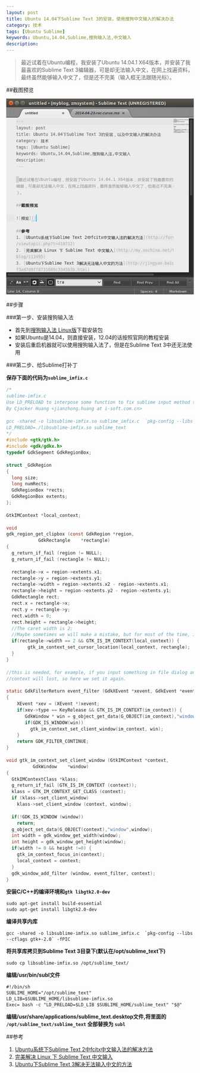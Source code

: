 ```yaml
---
layout: post
title: Ubuntu 14.04下Sublime Text 3的安装，使用搜狗中文输入的解决办法
category: 技术
tags: [Ubuntu Sublime]
keywords: Ubuntu,14.04,Sublime,搜狗输入法,中文输入
description: 
---
```


>最近试着在Ubuntu编程，我安装了Ubuntu 14.04.1 X64版本，并安装了我最喜欢的Sublime Text 3编辑器，可是却无法输入中文，在网上找遍资料，最终虽然能够输入中文了，但是还不完美（输入框无法跟随光标）。

##截图预览

![预览](/post_res/2014-10-10/img/ubuntu_sublime_im.png)

##步骤

###第一步、安装搜狗输入法

- 首先到[搜狗输入法 Linux版](http://pinyin.sogou.com/linux/?r=pinyin)下载安装包
- 如果Ubuntu是14.04，则直接安装，12.04的话按照官网的教程安装
- 安装后重启机器就可以使用搜狗输入法了，但是在Sublime Text 3中还无法使用

###第二步、给Sublime打补丁

**保存下面的代码为`sublime_imfix.c`**

```c
/*
sublime-imfix.c
Use LD_PRELOAD to interpose some function to fix sublime input method support for linux.
By Cjacker Huang <jianzhong.huang at i-soft.com.cn>
 
gcc -shared -o libsublime-imfix.so sublime_imfix.c  `pkg-config --libs --cflags gtk+-2.0` -fPIC
LD_PRELOAD=./libsublime-imfix.so sublime_text
*/
#include <gtk/gtk.h>
#include <gdk/gdkx.h>
typedef GdkSegment GdkRegionBox;
 
struct _GdkRegion
{
  long size;
  long numRects;
  GdkRegionBox *rects;
  GdkRegionBox extents;
};
 
GtkIMContext *local_context;
 
void
gdk_region_get_clipbox (const GdkRegion *region,
            GdkRectangle    *rectangle)
{
  g_return_if_fail (region != NULL);
  g_return_if_fail (rectangle != NULL);
 
  rectangle->x = region->extents.x1;
  rectangle->y = region->extents.y1;
  rectangle->width = region->extents.x2 - region->extents.x1;
  rectangle->height = region->extents.y2 - region->extents.y1;
  GdkRectangle rect;
  rect.x = rectangle->x;
  rect.y = rectangle->y;
  rect.width = 0;
  rect.height = rectangle->height; 
  //The caret width is 2; 
  //Maybe sometimes we will make a mistake, but for most of the time, it should be the caret.
  if(rectangle->width == 2 && GTK_IS_IM_CONTEXT(local_context)) {
        gtk_im_context_set_cursor_location(local_context, rectangle);
  }
}
 
//this is needed, for example, if you input something in file dialog and return back the edit area
//context will lost, so here we set it again.
 
static GdkFilterReturn event_filter (GdkXEvent *xevent, GdkEvent *event, gpointer im_context)
{
    XEvent *xev = (XEvent *)xevent;
    if(xev->type == KeyRelease && GTK_IS_IM_CONTEXT(im_context)) {
       GdkWindow * win = g_object_get_data(G_OBJECT(im_context),"window");
       if(GDK_IS_WINDOW(win))
         gtk_im_context_set_client_window(im_context, win);
    }
    return GDK_FILTER_CONTINUE;
}
 
void gtk_im_context_set_client_window (GtkIMContext *context,
          GdkWindow    *window)
{
  GtkIMContextClass *klass;
  g_return_if_fail (GTK_IS_IM_CONTEXT (context));
  klass = GTK_IM_CONTEXT_GET_CLASS (context);
  if (klass->set_client_window)
    klass->set_client_window (context, window);
 
  if(!GDK_IS_WINDOW (window))
    return;
  g_object_set_data(G_OBJECT(context),"window",window);
  int width = gdk_window_get_width(window);
  int height = gdk_window_get_height(window);
  if(width != 0 && height !=0) {
    gtk_im_context_focus_in(context);
    local_context = context;
  }
  gdk_window_add_filter (window, event_filter, context); 
}
```

**安装C/C++的编译环境和`gtk libgtk2.0-dev`**

```
sudo apt-get install build-essential
sudo apt-get install libgtk2.0-dev
```

**编译共享内库**

```
gcc -shared -o libsublime-imfix.so sublime_imfix.c  `pkg-config --libs --cflags gtk+-2.0` -fPIC
```

**将共享库拷贝到Sublime Text 3目录下(默认在/opt/sublime_text下)**

```
sudo cp libsublime-imfix.so /opt/sublime_text/
```

**编辑/usr/bin/subl文件**

```
#!/bin/sh
SUBLIME_HOME="/opt/sublime_text"
LD_LIB=$SUBLIME_HOME/libsublime-imfix.so
Exec= bash -c "LD_PRELOAD=$LD_LIB $SUBLIME_HOME/sublime_text" "$@"
```

**编辑/usr/share/applications/sublime_text.desktop文件,将里面的 `/opt/sublime_text/sublime_text` 全部替换为 `subl`**


##参考
1. [Ubuntu系统下Sublime Text 2中fcitx中文输入法的解决方法](http://forum.ubuntu.org.cn/viewtopic.php?t=418712)
2. [完美解决 Linux 下 Sublime Text 中文输入](http://my.oschina.net/tsl0922/blog/113495)
3. [Ubuntu下Sublime Text 3解决无法输入中文的方法](http://jingyan.baidu.com/article/f3ad7d0ff8731609c3345b3b.html)